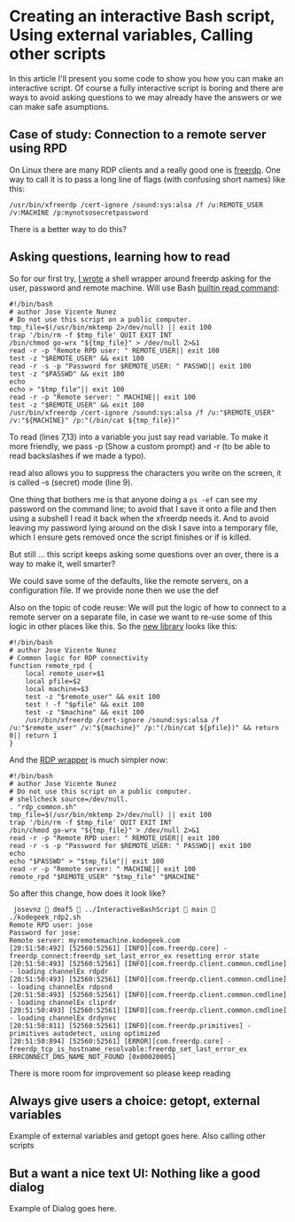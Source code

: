 # Creating an interactive Bash script, Using external variables, Calling other scripts

In this article I'll present you some code to show you how you can make an interactive script. Of course a fully interactive script is boring and there are ways to avoid asking questions to we may already have the answers or we can make safe asumptions.

## Case of study: Connection to a remote server using RPD

On Linux there are many RDP clients and a really good one is [freerdp](https://www.freerdp.com/). One way to call it is to pass a long line of flags (with confusing short names) like this:

```shell=
/usr/bin/xfreerdp /cert-ignore /sound:sys:alsa /f /u:REMOTE_USER /v:MACHINE /p:mynotsosecretpassword
```

There is a better way to do this?

## Asking questions, learning how to read

So for our first try, [I wrote](https://github.com/josevnz/InteractiveBashScript/blob/main/kodegeek_rdp1.sh) a shell wrapper around freerdp asking for the user, password and remote machine. Will use Bash [builtin read command](https://wiki.bash-hackers.org/commands/builtin/read):

```shell=
#!/bin/bash
# author Jose Vicente Nunez
# Do not use this script on a public computer.
tmp_file=$(/usr/bin/mktemp 2>/dev/null) || exit 100
trap '/bin/rm -f $tmp_file' QUIT EXIT INT
/bin/chmod go-wrx "${tmp_file}" > /dev/null 2>&1
read -r -p "Remote RPD user: " REMOTE_USER|| exit 100
test -z "$REMOTE_USER" && exit 100
read -r -s -p "Password for $REMOTE_USER: " PASSWD|| exit 100
test -z "$PASSWD" && exit 100
echo
echo > "$tmp_file"|| exit 100
read -r -p "Remote server: " MACHINE|| exit 100
test -z "$REMOTE_USER" && exit 100
/usr/bin/xfreerdp /cert-ignore /sound:sys:alsa /f /u:"$REMOTE_USER" /v:"${MACHINE}" /p:"(/bin/cat ${tmp_file})"
```

To read (lines 7,13) into a variable you just say read variable. To make it more friendly, we pass -p (Show a custom prompt) and -r (to be able to read backslashes if we made a typo).

read also allows you to suppress the characters you write on the screen, it is called -s (secret) mode (line 9).

One thing that bothers me is that anyone doing a ```ps -ef``` can see my password on the command line; to avoid that I save it onto a file and then using a subshell I read it back when the xfreerdp needs it. And to avoid leaving my password lying around on the disk I save into a temporary file, which I ensure gets removed once the script finishes or if is killed.

But still ... this script keeps asking some questions over an over, there is a way to make it, well smarter?

We could save some of the defaults, like the remote servers, on a configuration file. If we provide none then we use the def

Also on the topic of code reuse: We will put the logic of how to connect to a remote server on a separate file, in case we want to re-use some of this logic in other places like this. So the [new library](https://github.com/josevnz/InteractiveBashScript/blob/main/rdp_common.sh) looks like this:

```shell=
#!/bin/bash
# author Jose Vicente Nunez
# Common logic for RDP connectivity
function remote_rpd {
    local remote_user=$1
    local pfile=$2
    local machine=$3
    test -z "$remote_user" && exit 100
    test ! -f "$pfile" && exit 100
    test -z "$machine" && exit 100
    /usr/bin/xfreerdp /cert-ignore /sound:sys:alsa /f /u:"$remote_user" /v:"${machine}" /p:"(/bin/cat ${pfile})" && return 0|| return 1
}
```

And the [RDP wrapper](https://github.com/josevnz/InteractiveBashScript/blob/main/kodegeek_rdp2.sh) is much simpler now:
```shell=
#!/bin/bash
# author Jose Vicente Nunez
# Do not use this script on a public computer.
# shellcheck source=/dev/null.
. "rdp_common.sh"
tmp_file=$(/usr/bin/mktemp 2>/dev/null) || exit 100
trap '/bin/rm -f $tmp_file' QUIT EXIT INT
/bin/chmod go-wrx "${tmp_file}" > /dev/null 2>&1
read -r -p "Remote RPD user: " REMOTE_USER|| exit 100
read -r -s -p "Password for $REMOTE_USER: " PASSWD|| exit 100
echo
echo "$PASSWD" > "$tmp_file"|| exit 100
read -r -p "Remote server: " MACHINE|| exit 100
remote_rpd "$REMOTE_USER" "$tmp_file" "$MACHINE"

```

So after this change, how does it look like?
```shell=
 josevnz  dmaf5  ../InteractiveBashScript  main  ./kodegeek_rdp2.sh
Remote RPD user: jose
Password for jose: 
Remote server: myremotemachine.kodegeek.com
[20:51:50:492] [52560:52561] [INFO][com.freerdp.core] - freerdp_connect:freerdp_set_last_error_ex resetting error state
[20:51:50:493] [52560:52561] [INFO][com.freerdp.client.common.cmdline] - loading channelEx rdpdr
[20:51:50:493] [52560:52561] [INFO][com.freerdp.client.common.cmdline] - loading channelEx rdpsnd
[20:51:50:493] [52560:52561] [INFO][com.freerdp.client.common.cmdline] - loading channelEx cliprdr
[20:51:50:493] [52560:52561] [INFO][com.freerdp.client.common.cmdline] - loading channelEx drdynvc
[20:51:50:811] [52560:52561] [INFO][com.freerdp.primitives] - primitives autodetect, using optimized
[20:51:50:894] [52560:52561] [ERROR][com.freerdp.core] - freerdp_tcp_is_hostname_resolvable:freerdp_set_last_error_ex ERRCONNECT_DNS_NAME_NOT_FOUND [0x00020005]
```

There is more room for improvement so please keep reading

## Always give users a choice: getopt, external variables

Example of external variables and getopt goes here. Also calling other scripts

## But a want a nice text UI: Nothing like a good dialog

Example of Dialog goes here.


